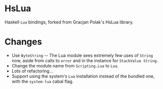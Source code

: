 HsLua
=====

Haskell `Lua` bindings, forked from Gracjan Polak's HsLua library.

# Changes
+ Use `ByteString` -- The Lua module sees extremely few uses of `String` now, aside from calls to `error` and in the instance for `StackValue String.`
+ Change the module name from `Scripting.Lua` to `Lua`.
+ *Lots* of refactoring...
+ Support using the system's `Lua` installation instead of the bundled one, with the `system-lua` cabal flag.
